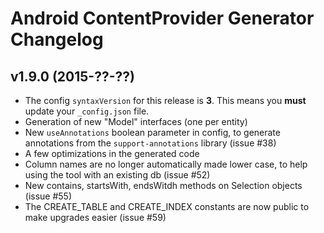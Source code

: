 Android ContentProvider Generator Changelog
===========================================

v1.9.0 (2015-??-??)
------
- The config `syntaxVersion` for this release is **3**.  This means you **must** update your `_config.json` file.
- Generation of new "Model" interfaces (one per entity)
- New `useAnnotations` boolean parameter in config, to generate annotations from the `support-annotations` library (issue #38)
- A few optimizations in the generated code
- Column names are no longer automatically made lower case, to help using the tool with an existing db (issue #52)
- New contains, startsWith, endsWitdh methods on Selection objects (issue #55)
- The CREATE_TABLE and CREATE_INDEX constants are now public to make upgrades easier (issue #59)